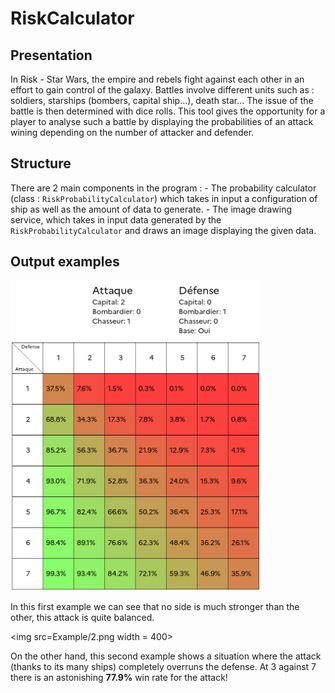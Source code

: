 # RiskCalculator

## Presentation

In Risk - Star Wars, the empire and rebels fight against each other in an effort to gain control of the galaxy. Battles involve different units such as : soldiers, starships (bombers, capital ship...), death star... The issue of the battle is then determined with dice rolls. This tool gives the opportunity for a player to analyse such a battle by displaying the probabilities of an attack wining depending on the number of attacker and defender.

## Structure

There are 2 main components in the program : 
    - The probability calculator (class : `RiskProbabilityCalculator`) which takes in input a configuration of ship as well as the amount of data to generate.
    - The image drawing service, which takes in input data generated by the `RiskProbabilityCalculator` and draws an image displaying the given data.

## Output examples

<img src=Example/1.png width = 400>

In this first example we can see that no side is much stronger than the other, this attack is quite balanced.


<img src=Example/2.png width = 400>

On the other hand, this second example shows a situation where the attack (thanks to its many ships) completely overruns the defense. At 3 against 7 there is an astonishing **77.9%** win rate for the attack!
